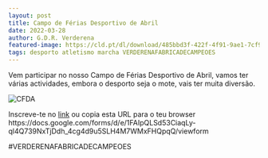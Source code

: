 ```yaml
---
layout: post
title: Campo de Férias Desportivo de Abril
date: 2022-03-28
author: G.D.R. Verderena
featured-image: https://cld.pt/dl/download/485bbd3f-422f-4f91-9ae1-7cf94b9ea8dc/campo_ferias_abril.jpeg
tags: desporto atletismo marcha VERDERENAFABRICADECAMPEOES
---
```


Vem participar no nosso Campo de Férias Desportivo de Abril, vamos ter várias actividades, embora o desporto seja o mote, vais ter muita diversão.

![CFDA](https://cld.pt/dl/download/485bbd3f-422f-4f91-9ae1-7cf94b9ea8dc/campo_ferias_abril.jpeg)

<p>Inscreve-te no  
<a href="https://docs.google.com/forms/d/e/1FAIpQLSd53CiaqLy-ql4Q739NxTjDdh_4cg4d9u5SLH4M7WMxFHQpqQ/viewform">link</a>
 ou copia esta URL para o teu browser https://docs.google.com/forms/d/e/1FAIpQLSd53CiaqLy-ql4Q739NxTjDdh_4cg4d9u5SLH4M7WMxFHQpqQ/viewform </p>

#VERDERENAFABRICADECAMPEOES
